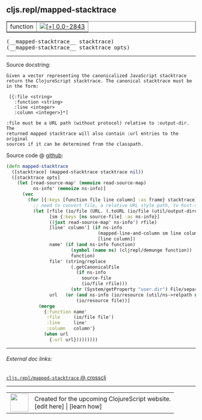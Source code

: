 ## cljs.repl/mapped-stacktrace



 <table border="1">
<tr>
<td>function</td>
<td><a href="https://github.com/cljsinfo/cljs-api-docs/tree/0.0-2843"><img valign="middle" alt="[+] 0.0-2843" title="Added in 0.0-2843" src="https://img.shields.io/badge/+-0.0--2843-lightgrey.svg"></a> </td>
</tr>
</table>


 <samp>
(__mapped-stacktrace__ stacktrace)<br>
</samp>
 <samp>
(__mapped-stacktrace__ stacktrace opts)<br>
</samp>

---





Source docstring:

```
Given a vector representing the canonicalized JavaScript stacktrace
return the ClojureScript stacktrace. The canonical stacktrace must be
in the form:

 [{:file <string>
   :function <string>
   :line <integer>
   :column <integer>}*]

:file must be a URL path (without protocol) relative to :output-dir. The
returned mapped stacktrace will also contain :url entries to the original
sources if it can be determined from the classpath.
```


Source code @ [github](https://github.com/clojure/clojurescript/blob/r2843/src/clj/cljs/repl.clj#L216-L259):

```clj
(defn mapped-stacktrace
  ([stacktrace] (mapped-stacktrace stacktrace nil))
  ([stacktrace opts]
    (let [read-source-map' (memoize read-source-map)
          ns-info' (memoize ns-info)]
      (vec
        (for [{:keys [function file line column] :as frame} stacktrace]
          ;; need to convert file, a relative URL style path, to host-specific file
          (let [rfile (io/file (URL. (.toURL (io/file (util/output-directory opts))) file))
                [sm {:keys [ns source-file] :as ns-info}]
                ((juxt read-source-map' ns-info') rfile)
                [line' column'] (if ns-info
                                  (mapped-line-and-column sm line column)
                                  [line column])
                name' (if (and ns-info function)
                        (symbol (name ns) (cljrepl/demunge function))
                        function)
                file' (string/replace
                        (.getCanonicalFile
                          (if ns-info
                            source-file
                            (io/file rfile)))
                        (str (System/getProperty "user.dir") File/separator) "")
                url   (or (and ns-info (io/resource (util/ns->relpath ns)))
                          (io/resource file))]
            (merge
              {:function name'
               :file     (io/file file')
               :line     line'
               :column   column'}
              (when url
                {:url url}))))))))
```

<!--
Repo - tag - source tree - lines:

 <pre>
clojurescript @ r2843
└── src
    └── clj
        └── cljs
            └── <ins>[repl.clj:216-259](https://github.com/clojure/clojurescript/blob/r2843/src/clj/cljs/repl.clj#L216-L259)</ins>
</pre>

-->

---



###### External doc links:

[`cljs.repl/mapped-stacktrace` @ crossclj](http://crossclj.info/fun/cljs.repl/mapped-stacktrace.html)<br>

---

 <table>
<tr><td>
<img valign="middle" align="right" width="48px" src="http://i.imgur.com/Hi20huC.png">
</td><td>
Created for the upcoming ClojureScript website.<br>
[edit here] | [learn how]
</td></tr></table>

[edit here]:https://github.com/cljsinfo/cljs-api-docs/blob/master/cljsdoc/cljs.repl/mapped-stacktrace.cljsdoc
[learn how]:https://github.com/cljsinfo/cljs-api-docs/wiki/cljsdoc-files

<!--

This information was too distracting to show to readers, but I'll leave it
commented here since it is helpful to:

- pretty-print the data used to generate this document
- and show how to retrieve that data



The API data for this symbol:

```clj
{:ns "cljs.repl",
 :name "mapped-stacktrace",
 :signature ["[stacktrace]" "[stacktrace opts]"],
 :history [["+" "0.0-2843"]],
 :type "function",
 :full-name-encode "cljs.repl/mapped-stacktrace",
 :source {:code "(defn mapped-stacktrace\n  ([stacktrace] (mapped-stacktrace stacktrace nil))\n  ([stacktrace opts]\n    (let [read-source-map' (memoize read-source-map)\n          ns-info' (memoize ns-info)]\n      (vec\n        (for [{:keys [function file line column] :as frame} stacktrace]\n          ;; need to convert file, a relative URL style path, to host-specific file\n          (let [rfile (io/file (URL. (.toURL (io/file (util/output-directory opts))) file))\n                [sm {:keys [ns source-file] :as ns-info}]\n                ((juxt read-source-map' ns-info') rfile)\n                [line' column'] (if ns-info\n                                  (mapped-line-and-column sm line column)\n                                  [line column])\n                name' (if (and ns-info function)\n                        (symbol (name ns) (cljrepl/demunge function))\n                        function)\n                file' (string/replace\n                        (.getCanonicalFile\n                          (if ns-info\n                            source-file\n                            (io/file rfile)))\n                        (str (System/getProperty \"user.dir\") File/separator) \"\")\n                url   (or (and ns-info (io/resource (util/ns->relpath ns)))\n                          (io/resource file))]\n            (merge\n              {:function name'\n               :file     (io/file file')\n               :line     line'\n               :column   column'}\n              (when url\n                {:url url}))))))))",
          :title "Source code",
          :repo "clojurescript",
          :tag "r2843",
          :filename "src/clj/cljs/repl.clj",
          :lines [216 259]},
 :full-name "cljs.repl/mapped-stacktrace",
 :docstring "Given a vector representing the canonicalized JavaScript stacktrace\nreturn the ClojureScript stacktrace. The canonical stacktrace must be\nin the form:\n\n [{:file <string>\n   :function <string>\n   :line <integer>\n   :column <integer>}*]\n\n:file must be a URL path (without protocol) relative to :output-dir. The\nreturned mapped stacktrace will also contain :url entries to the original\nsources if it can be determined from the classpath."}

```

Retrieve the API data for this symbol:

```clj
;; from Clojure REPL
(require '[clojure.edn :as edn])
(-> (slurp "https://raw.githubusercontent.com/cljsinfo/cljs-api-docs/catalog/cljs-api.edn")
    (edn/read-string)
    (get-in [:symbols "cljs.repl/mapped-stacktrace"]))
```

-->
